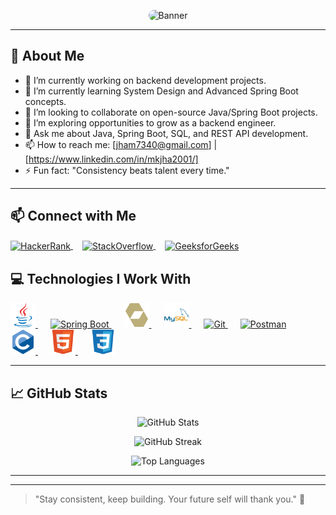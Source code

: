 <p align="center">
  <img 
    src="https://videocdn.cdnpk.net/videos/d9afb252-5453-447f-bc67-99130f014b3c/horizontal/previews/clear/large.mp4?token=exp=1745770202~hmac=59265f3f79d4fd1c3e2347fcaa4a7f5a40eebf48bd8a09071dddb18d5979556c" 
    alt="Banner" 
    width="90%" 
    style="max-height: 120px; object-fit: cover; border-radius: 10px;"
  />
</p>



---

## 🚀 About Me
- 🔭 I’m currently working on backend development projects.
- 🌱 I’m currently learning System Design and Advanced Spring Boot concepts.
- 👯 I’m looking to collaborate on open-source Java/Spring Boot projects.
- 🤔 I’m exploring opportunities to grow as a backend engineer.
- 💬 Ask me about Java, Spring Boot, SQL, and REST API development.
- 📫 How to reach me: [jham7340@gmail.com] | [https://www.linkedin.com/in/mkjha2001/]
- ⚡ Fun fact: "Consistency beats talent every time."

---
## 📫 Connect with Me
<p align="left">
  <a href="https://www.hackerrank.com/profile/jham7340" target="_blank" style="margin-right: 15px;">
    <img align="center" src="https://cdn.jsdelivr.net/npm/simple-icons@v3/icons/hackerrank.svg" alt="HackerRank" height="30" width="40" />
  </a>
  <a href="https://stackoverflow.com/users/23596064/manish-jha" target="_blank" style="margin-right: 15px;">
    <img align="center" src="https://cdn.jsdelivr.net/npm/simple-icons@v3/icons/stackoverflow.svg" alt="StackOverflow" height="30" width="40" />
  </a>
  <a href="https://www.geeksforgeeks.org/user/jham7kzqj/" target="_blank" style="margin-right: 15px;">
    <img align="center" src="https://cdn.jsdelivr.net/npm/simple-icons@v3/icons/geeksforgeeks.svg" alt="GeeksforGeeks" height="30" width="40" />
  </a>
</p>


## 💻 Technologies I Work With
<p align="left">
  <a href="https://www.java.com/" target="_blank" style="margin-right: 20px;">
    <img src="https://raw.githubusercontent.com/devicons/devicon/master/icons/java/java-original.svg" alt="Java" width="40" height="40"/>
  </a>
  <a href="https://spring.io/" target="_blank" style="margin-right: 20px;">
    <img src="https://www.vectorlogo.zone/logos/springio/springio-icon.svg" alt="Spring Boot" width="40" height="40"/>
  </a>
  <a href="https://hibernate.org/" target="_blank" style="margin-right: 20px;">
    <img src="https://raw.githubusercontent.com/devicons/devicon/master/icons/hibernate/hibernate-plain.svg" alt="Hibernate" width="40" height="40"/>
  </a>
  <a href="https://www.mysql.com/" target="_blank" style="margin-right: 20px;">
    <img src="https://raw.githubusercontent.com/devicons/devicon/master/icons/mysql/mysql-original-wordmark.svg" alt="MySQL" width="40" height="40"/>
  </a>
  <a href="https://git-scm.com/" target="_blank" style="margin-right: 20px;">
    <img src="https://www.vectorlogo.zone/logos/git-scm/git-scm-icon.svg" alt="Git" width="40" height="40"/>
  </a>
  <a href="https://postman.com" target="_blank" style="margin-right: 20px;">
    <img src="https://www.vectorlogo.zone/logos/getpostman/getpostman-icon.svg" alt="Postman" width="40" height="40"/>
  </a>
  <a href="https://devdocs.io/c/" target="_blank" style="margin-right: 20px;">
    <img src="https://raw.githubusercontent.com/devicons/devicon/master/icons/c/c-original.svg" alt="C" width="40" height="40"/>
  </a>
  <a href="https://developer.mozilla.org/en-US/docs/Web/HTML" target="_blank" style="margin-right: 20px;">
    <img src="https://raw.githubusercontent.com/devicons/devicon/master/icons/html5/html5-original.svg" alt="HTML5" width="40" height="40"/>
  </a>
  <a href="https://developer.mozilla.org/en-US/docs/Web/CSS" target="_blank" style="margin-right: 20px;">
    <img src="https://raw.githubusercontent.com/devicons/devicon/master/icons/css3/css3-original.svg" alt="CSS3" width="40" height="40"/>
  </a>
</p>



---

## 📈 GitHub Stats

<p align="center">
  <img src="https://github-readme-stats.vercel.app/api?username=[your-github-username]&show_icons=true&theme=tokyonight" alt="GitHub Stats" />
</p>

<p align="center">
  <img src="https://github-readme-streak-stats.herokuapp.com/?user=[your-github-username]&theme=tokyonight" alt="GitHub Streak" />
</p>

<p align="center">
  <img src="https://github-readme-stats.vercel.app/api/top-langs/?username=[your-github-username]&layout=compact&theme=tokyonight" alt="Top Languages" />
</p>

---





---

> "Stay consistent, keep building. Your future self will thank you." 🚀



